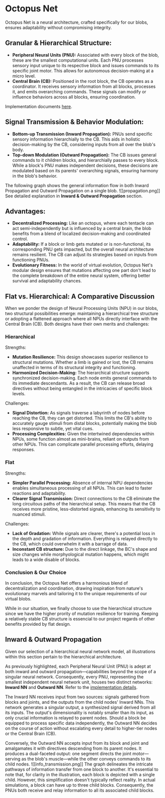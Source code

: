 # Octopus Net

Octopus Net is a neural architecture, crafted specifically for our blobs, ensures adaptability without compromising integrity. 
## Granular & Hierarchical Structure:

-  **Peripheral Neural Units (PNU):** Associated with every block of the blob, these are the smallest computational units. Each PNU processes sensory input unique to its respective block and issues commands to its specific joint motor. This allows for autonomous decision-making at a micro level.
-  **Central Brain (CB):** Positioned in the root block, the CB operates as a coordinator. It receives sensory information from all blocks, processes it, and emits overarching commands. These signals can modify or influence behaviors across all blocks, ensuring coordination.

Implementation documents [here](https://evodoc.kaiyuanlou.com/evosim/brain/neuron/index.html).

## Signal Transmission & Behavior Modulation:

- **Bottom-up Transmission (Inward Propagation):** PNUs send specific sensory information hierarchially to the CB. This aids in holistic decision-making by the CB, considering inputs from all over the blob's body.
- **Top-down Modulation (Outward Propagation):** The CB issues general commands to it children blocks, and hierarchially passes to every block. While a block's PNU makes independent decisions, these decisions are modulated based on its parents' overarching signals, ensuring harmony in the blob's behavior.

The following graph shows the general information flow in both Inward Propagation and Outward Propagation on a single blob.
![[propagation.png]]
See detailed explanation in **Inward & Outward Propagation** section.

## Advantages:

- **Decentralized Processing:** Like an octopus, where each tentacle can act semi-independently but is influenced by a central brain, the blob benefits from a blend of localized decision-making and coordinated control.
- **Adaptability:** If a block or limb gets mutated or is non-functional, its corresponding PNU gets impacted, but the overall neural architecture remains resilient. The CB can adjust its strategies based on inputs from functioning PNUs.
- **Evolutionary Fitness:** In the world of virtual evolution, Octopus Net's modular design ensures that mutations affecting one part don't lead to the complete breakdown of the entire neural system, offering better survival and adaptability chances.

## Flat vs. Hierarchical: A Comparative Discussion

When we ponder the design of Neural Processing Units (NPU) in our blobs, two structural possibilities emerge: maintaining a hierarchical tree structure or adopting a flattened approach where all NPUs directly interface with the Central Brain (CB). Both designs have their own merits and challenges:

### Hierarchical

Strengths:

- **Mutation Resilience:** This design showcases superior resilience to structural mutations. Whether a limb is gained or lost, the CB remains unaffected in terms of its structural integrity and functioning.
- **Harmonized Decision-Making:** The hierarchical structure supports synchronized decision-making. Each node emits general commands to its immediate descendants. As a result, the CB can release broad directives without being entangled in the intricacies of specific block levels.

Challenges:

- **Signal Distortion:** As signals traverse a labyrinth of nodes before reaching the CB, they can get distorted. This limits the CB's ability to accurately gauge stimuli from distal blocks, potentially making the blob less responsive to subtle, yet vital cues.
- **Processing Complexities:** Given the intertwined dependencies within NPUs, some function almost as mini-brains, reliant on outputs from other NPUs. This can complicate parallel processing efforts, delaying responses.

### Flat

Strengths:

- **Simpler Parallel Processing:** Absence of internal NPU dependencies enables simultaneous processing of all NPUs. This can lead to faster reactions and adaptability.
- **Clearer Signal Transmission:** Direct connections to the CB eliminate the long circuitous paths of the hierarchical setup. This means that the CB receives more pristine, less-distorted signals, enhancing its sensitivity to nuanced stimuli.

Challenges:

- **Lack of Gradation:** While signals are clearer, there's a potential loss in the depth and gradation of information. Everything is relayed directly to the CB, which could overwhelm it with a barrage of data.
- **Inconstant CB structure:** Due to the direct linkage, the BC's shape and size changes while morphyological mutation happens, which might leads to a wide disable of blocks.

### Conclusion & Our Choice

In conclusion, the Octopus Net offers a harmonious blend of decentralization and coordination, drawing inspiration from nature's evolutionary marvels and tailoring it to the unique requirements of our virtual blobs.

While in our situation, we finally choose to use the hierarchical structure since we have the higher prority of mutation resilience for training. Keeping a relatively stable CB structure is essencial to our project regards of other benefits provided by flat design.

## Inward & Outward Propagation

Given our selection of a hierarchical neural network model, all illustrations within this section pertain to the hierarchical architecture.

As previously highlighted, each Peripheral Neural Unit (PNU) is adept at both inward and outward propagation—capabilities beyond the scope of a singular neural network. Consequently, every PNU, representing the smallest independent neural network unit, houses two distinct networks: **Inward NN** and **Outward NN**. Refer to the [implementation details](https://evodoc.kaiyuanlou.com/evosim/brain/neuron/struct.BlockNN.html).

The Inward NN receives input from two sources: signals gathered from blocks and joints, and the outputs from the child nodes' Inward NNs. This network generates a singular output, a synthesized signal derived from all its inputs. The output's dimensionality is notably smaller than its input, as only crucial information is relayed to parent nodes. Should a block be equipped to process specific data independently, the Outward NN decides on the course of action without escalating every detail to higher-tier nodes or the Central Brain (CB).

Conversely, the Outward NN accepts input from its block and joint and amalgamates it with directives descending from its parent nodes. It produces a dual-faceted output: one segment directs the joint motor—serving as the blob's muscle—while the other conveys commands to its child nodes.
![[info_transmission.png]]
The graph delineates the intricate pathways of information transfer from one block to another. It's essential to note that, for clarity in the illustration, each block is depicted with a single child. However, this simplification doesn't typically reflect reality. In actual simulations, a block can have up to three child blocks. Consequently, the PNUs both receive and relay information to all its associated child blocks.